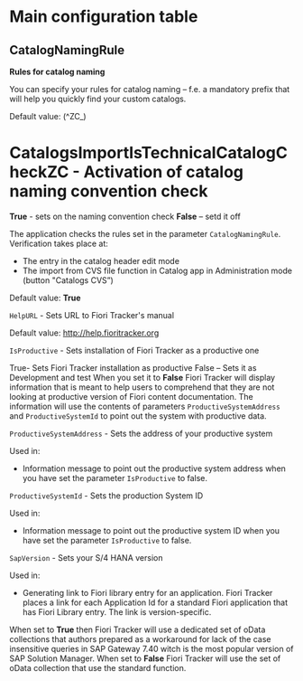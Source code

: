 # Main configuration table 

## CatalogNamingRule

**Rules for catalog naming**

You can specify your rules for catalog naming – f.e. a mandatory prefix that will help you quickly find your custom catalogs.

Default value: (^ZC_)

# CatalogsImportIsTechnicalCatalogCheckZC - Activation of catalog naming convention check

**True** - sets on the naming convention check
**False** – setd it off

The application checks the rules set in the parameter `CatalogNamingRule`. Verification takes place at:
- The entry in the catalog header edit mode
- The import from CVS file function in Catalog app in Administration mode (button "Catalogs CVS”)

Default value: **True**

`HelpURL` - Sets URL to Fiori Tracker's manual

Default value: http://help.fioritracker.org

`IsProductive` - Sets installation of Fiori Tracker as a productive one

True- Sets Fiori Tracker installation as productive
False – Sets it as Development and test
When you set it to **False** Fiori Tracker will display information that is meant to help users to comprehend that they are not looking at productive version of Fiori content documentation. The information will use the contents of parameters `ProductiveSystemAddress` and `ProductiveSystemId` to point out the system with productive data.

`ProductiveSystemAddress` - Sets the address of your productive system

Used in:
-	Information message to point out the productive system address when you have set the parameter `IsProductive` to false.

`ProductiveSystemId` - Sets the production System ID

Used in:
-	Information message to point out the productive system ID when you have set the parameter `IsProductive` to false.

`SapVersion` - Sets your S/4 HANA version

Used in:
-	Generating link to Fiori library entry for an application. 
Fiori Tracker places a link for each Application Id for a standard Fiori application that has Fiori Library entry. The link is version-specific.

When set to **True** then Fiori Tracker will use a dedicated set of oData collections that authors prepared as a workaround for lack of the case insensitive queries in SAP Gateway 7.40 witch is the most popular version of SAP Solution Manager. When set to **False** Fiori Tracker will use the set of oData collection that use the standard function.
